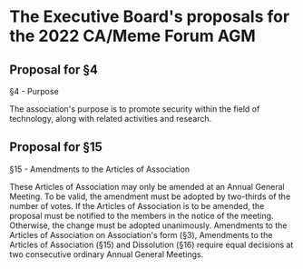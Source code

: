 # The Executive Board's proposals for the 2022 CA/Meme Forum AGM

## Proposal for §4

§4 - Purpose

The association's purpose is to promote security within
the field of technology, along with related activities and research.

## Proposal for §15

§15 - Amendments to the Articles of Association

These Articles of Association may only be amended at an Annual General Meeting.
To be valid, the amendment must be adopted by two-thirds of the number of votes.
If the Articles of Association is to be amended, the proposal must be notified to the members in the notice of the meeting.
Otherwise, the change must be adopted unanimously.
Amendments to the Articles of Association on Association's form (§3),
Amendments to the Articles of Association (§15) and Dissolution (§16)
require equal decisions at two consecutive ordinary Annual General Meetings.
